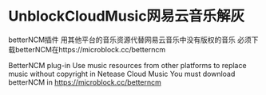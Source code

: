 # UnblockCloudMusic网易云音乐解灰
betterNCM插件
用其他平台的音乐资源代替网易云音乐中没有版权的音乐
必须下载betterNCM在https://microblock.cc/betterncm

BetterNCM plug-in
Use music resources from other platforms to replace music without copyright in Netease Cloud Music
You must download betterNCM in https://microblock.cc/betterncm
